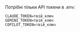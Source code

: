 Потрібні тільки API токени в .env:
```
CLAUDE_TOKEN=твій_ключ
GEMINI_TOKEN=твій_ключ  
COPILOT_TOKEN=твій_ключ
```